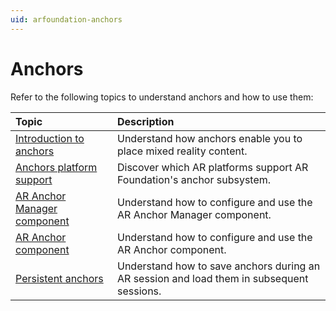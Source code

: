 ```yaml
---
uid: arfoundation-anchors
---
```

# Anchors

Refer to the following topics to understand anchors and how to use them:

| Topic | Description |
| :---- | :---------- |
| [Introduction to anchors](xref:arfoundation-anchors-introduction) | Understand how anchors enable you to place mixed reality content. |
| [Anchors platform support](xref:arfoundation-anchors-platform-support) | Discover which AR platforms support AR Foundation's anchor subsystem. |
| [AR Anchor Manager component](xref:arfoundation-anchors-aranchormanager) | Understand how to configure and use the AR Anchor Manager component. |
| [AR Anchor component](xref:arfoundation-anchors-aranchor) | Understand how to configure and use the AR Anchor component. |
| [Persistent anchors](xref:arfoundation-anchors-persistent) | Understand how to save anchors during an AR session and load them in subsequent sessions. |
